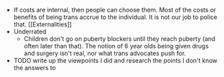 - If costs are internal, then people can choose them. Most of the costs or benefits of being trans accrue to the individual. It is not our job to police that. [[Externalities]]
- Underrated
	- Children don't go on puberty blockers until they reach puberty (and often later than that). The notion of 6 year olds being given drugs and surgery isn't real, nor what trans advocates push for.
- TODO write up the viewpoints I did and research the points I don't know the answers to